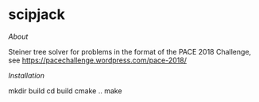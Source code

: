 # scipjack

*About*

Steiner tree solver for problems in the format of the PACE 2018 Challenge, see
https://pacechallenge.wordpress.com/pace-2018/

*Installation*

mkdir build
cd build
cmake .. 
make
